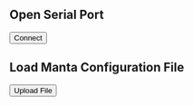 

## Open Serial Port
<button class="md-button" id="connectButton">Connect</button>

## Load Manta Configuration File
<button class="md-button" id="uploadButton">Upload File</button>
<input type="file" id="fileInput" accept=".yaml,.yml" style="display: none">
<div id="filePath"></div>


<!-- Load Javascript -->
<script src="../javascripts/webTerminal.js"></script>
<script src="../javascripts/serial.js"></script>
<script src="../javascripts/upload.js"></script>
<script src="https://cdn.jsdelivr.net/pyodide/v0.25.1/full/pyodide.js"></script>

<script>
document.addEventListener("DOMContentLoaded", function() {
    const uploadButton = document.getElementById("uploadButton");
    const fileInput = document.getElementById("fileInput");
    const filePathDisplay = document.getElementById("filePath");

    uploadButton.addEventListener("click", function() {
        fileInput.click();
    });

    fileInput.addEventListener("change", function() {
        const filePath = fileInput.value; // Get the file path from the file input
        filePathDisplay.textContent = "Loaded " + filePath; // Display the file path
    });
});

</script>

<!-- <iframe src="https://app.surfer-project.org/?load_url=https://app.surfer-project.org/picorv32.vcd&amp;startup_commands=show_quick_start;module_add%20testbench.top;toggle_menu" ,="" style="width: 100%; height: 100%"></iframe> -->
